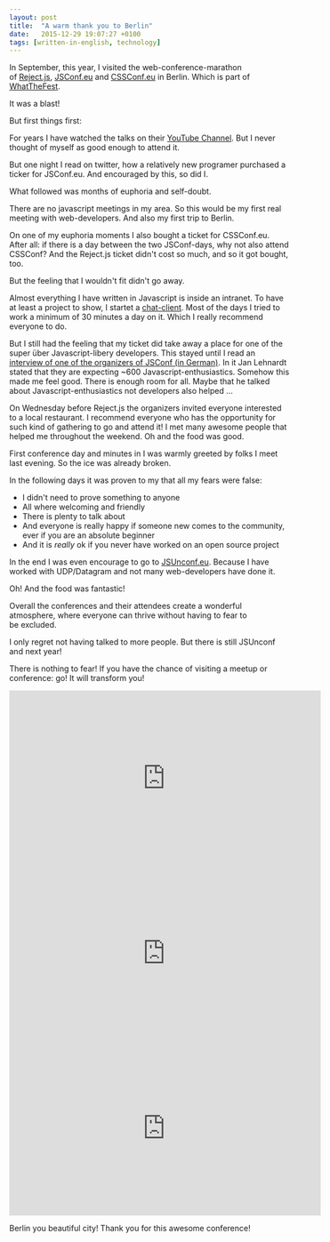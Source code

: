 ```yaml
---
layout: post
title:  "A warm thank you to Berlin"
date:   2015-12-29 19:07:27 +0100
tags: [written-in-english, technology]
---
```


In September, this year, I visited the web-conference-marathon of <a href="http://rejectjs.org" target="_blank">Reject.js</a>, <a href="http://2015.jsconf.eu/" target="_blank">JSConf.eu</a> and <a href="http://2015.cssconf.eu" target="_blank">CSSConf.eu</a> in Berlin. Which is part of <a href="http://wwwtf.berlin" target="_blank">WhatTheFest</a>.

It was a blast!

But first things first:

For years I have watched the talks on their <a href="https://www.youtube.com/user/jsconfeu" target="_blank">YouTube Channel</a>. But I never thought of myself as good enough to attend it.

But one night I read on twitter, how a relatively new programer purchased a ticker for JSConf.eu. And encouraged by this, so did I.

What followed was months of euphoria and self-doubt.

There are no javascript meetings in my area. So this would be my first real meeting with web-developers. And also my first trip to Berlin.

On one of my euphoria moments I also bought a ticket for CSSConf.eu. After all: if there is a day between the two JSConf-days, why not also attend CSSConf? And the Reject.js ticket didn't cost so much, and so it got bought, too.

But the feeling that I wouldn't fit didn't go away.

Almost everything I have written in Javascript is inside an intranet. To have at least a project to show, I startet a <a href="https://github.com/Terreii/andromeda-viewer" target="_blank">chat-client</a>. Most of the days I tried to work a minimum of 30 minutes a day on it. Which I really recommend everyone to do.

But I still had the feeling that my ticket did take away a place for one of the super über Javascript-libery developers. This stayed until I read an <a href="http://www.christophkleinschmidt.de/interview-mit-jan-lehnardt-apache-couchdb-couchdb-apache-org/" target="_blank">interview of one of the organizers of JSConf (in German)</a>. In it Jan Lehnardt stated that they are expecting ~600 Javascript-enthusiastics. Somehow this made me feel good. There is enough room for all. Maybe that he talked about Javascript-enthusiastics not developers also helped …

On Wednesday before Reject.js the organizers invited everyone interested to a local restaurant. I recommend everyone who has the opportunity for such kind of gathering to go and attend it! I met many awesome people that helped me throughout the weekend. Oh and the food was good.

First conference day and minutes in I was warmly greeted by folks I meet last evening. So the ice was already broken.

In the following days it was proven to my that all my fears were false:
<ul>
	<li>I didn't need to prove something to anyone</li>
	<li>All where welcoming and friendly</li>
	<li>There is plenty to talk about</li>
	<li>And everyone is really happy if someone new comes to the community, ever if you are an absolute beginner</li>
	<li>And it is <em>really</em> ok if you never have worked on an open source project</li>
</ul>
In the end I was even encourage to go to <a href="http://2016.jsunconf.eu" target="_blank">JSUnconf.eu</a>. Because I have worked with UDP/Datagram and not many web-developers have done it.

Oh! And the food was fantastic!

Overall the conferences and their attendees create a wonderful atmosphere, where everyone can thrive without having to fear to be excluded.

I only regret not having talked to more people. But there is still JSUnconf and next year!

There is nothing to fear! If you have the chance of visiting a meetup or conference: go! It will transform you!

<iframe width="560" height="315" src="https://www.youtube-nocookie.com/embed/tLe5yhqTo8E" frameborder="0" allow="accelerometer; autoplay; encrypted-media; gyroscope; picture-in-picture" allowfullscreen></iframe>

<iframe width="560" height="315" src="https://www.youtube-nocookie.com/embed/yO-ypk8HOfg" frameborder="0" allow="accelerometer; autoplay; encrypted-media; gyroscope; picture-in-picture" allowfullscreen></iframe>

<iframe width="560" height="315" src="https://www.youtube-nocookie.com/embed/VHbnuNng0M8" frameborder="0" allow="accelerometer; autoplay; encrypted-media; gyroscope; picture-in-picture" allowfullscreen></iframe>

Berlin you beautiful city! Thank you for this awesome conference!
